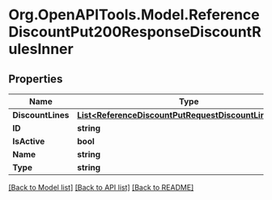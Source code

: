# Org.OpenAPITools.Model.ReferenceDiscountPut200ResponseDiscountRulesInner

## Properties

Name | Type | Description | Notes
------------ | ------------- | ------------- | -------------
**DiscountLines** | [**List&lt;ReferenceDiscountPutRequestDiscountLinesInner&gt;**](ReferenceDiscountPutRequestDiscountLinesInner.md) |  | [optional] 
**ID** | **string** |  | [optional] 
**IsActive** | **bool** |  | [optional] 
**Name** | **string** |  | [optional] 
**Type** | **string** |  | [optional] 

[[Back to Model list]](../README.md#documentation-for-models) [[Back to API list]](../README.md#documentation-for-api-endpoints) [[Back to README]](../README.md)

